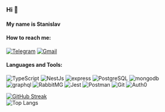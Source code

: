 ### Hi 👋
#### My name is Stanislav


#### How to reach me: 

[![Telegram](https://img.shields.io/badge/Telegram-151515??style=for-the-badge&logo=telegram)](https://t.me/Valefhart)
[![Gmail](https://img.shields.io/badge/Gmail-151515??style=for-the-badge&logo=gmail)](mailto:stanislaworonin@gmail.com)

#### Languages and Tools: 

![TypeScript](https://img.shields.io/badge/TypeScript-151515??style=for-the-badge&logo=TypeScript&logoWidth=20) 
![NestJs](https://img.shields.io/badge/NestJs-151515??style=for-the-badge&logo=NestJs&logoColor=e0234e&logoWidth=20)
![express](https://img.shields.io/badge/express-151515??style=for-the-badge&logo=express&logoWidth=21)
![PostgreSQL](https://img.shields.io/badge/PostgreSQL-151515??style=for-the-badge&logo=postgresql)
![mongodb](https://img.shields.io/badge/mongodb-151515??style=for-the-badge&logo=mongodb)\
![graphql](https://img.shields.io/badge/graphql-151515??style=for-the-badge&logo=graphql&logoWidth=21)
![RabbitMG](https://img.shields.io/badge/RabbitMG-151515??style=for-the-badge&logo=rabbitmq)
![Jest](https://img.shields.io/badge/Jest-151515??style=for-the-badge&logo=jest&logoWidth=20)
![Postman](https://img.shields.io/badge/Postman-151515??style=for-the-badge&logo=postman&logoWidth=20)
![Git](https://img.shields.io/badge/Git-151515??style=for-the-badge&logo=git&logoWidth=16)
![Auth0](https://img.shields.io/badge/Auth0-151515??style=for-the-badge&logo=auth0&logoWidth=20)

[![GitHub Streak](https://streak-stats.demolab.com?user=StanislaWoronin&theme=dark&card_width=507&count_private=true)](https://git.io/streak-stats)\
![Top Langs](https://github-readme-stats.vercel.app/api/top-langs/?username=StanislaWoronin&layout=compact&theme=dark&card_width=507&count_private=true)

